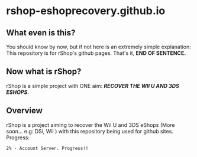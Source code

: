 # rshop-eshoprecovery.github.io
## What even is this?
You should know by now, but if not here is an extremely simple explanation:
This repository is for rShop's github pages. That's it, **END OF SENTENCE.**

## Now what is rShop?
rShop is a simple project with ONE aim: ***RECOVER THE WII U AND 3DS ESHOPS.***

## Overview
rShop is a project aiming to recover the Wii U and 3DS eShops (More soon... e.g: DSi, Wii ) with this
repository being used for github sites.
Progress:

`2% - Account Server. Progress!!`
